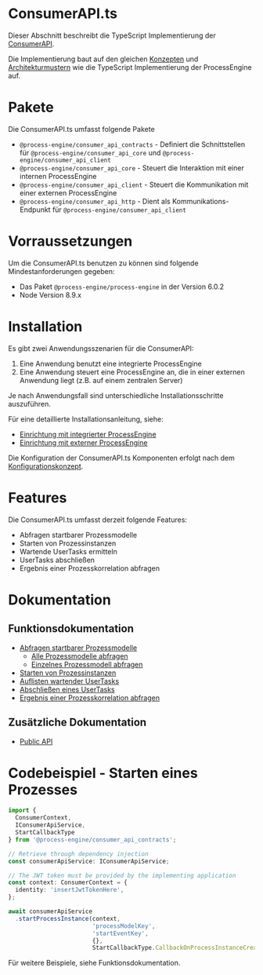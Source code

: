 # ConsumerAPI.ts

Dieser Abschnitt beschreibt die TypeScript Implementierung der [ConsumerAPI](../../../../api/consumer_api/README.md).

Die Implementierung baut auf den gleichen [Konzepten](../../konzepte/README.md) und [Architekturmustern](../../architektur/README.md)
wie die TypeScript Implementierung der ProcessEngine auf.

# Pakete

Die ConsumerAPI.ts umfasst folgende Pakete
- `@process-engine/consumer_api_contracts` - Definiert die Schnittstellen
für `@process-engine/consumer_api_core` und `@process-engine/consumer_api_client`
- `@process-engine/consumer_api_core` - Steuert die Interaktion mit einer
internen ProcessEngine
- `@process-engine/consumer_api_client` - Steuert die Kommunikation mit einer
externen ProcessEngine
- `@process-engine/consumer_api_http` - Dient als Kommunikations-Endpunkt
für `@process-engine/consumer_api_client`

# Vorraussetzungen

Um die ConsumerAPI.ts benutzen zu können sind folgende Mindestanforderungen gegeben:

- Das Paket `@process-engine/process-engine` in der Version 6.0.2
- Node Version 8.9.x

# Installation

Es gibt zwei Anwendungsszenarien für die ConsumerAPI:
1. Eine Anwendung benutzt eine integrierte ProcessEngine
2. Eine Anwendung steuert eine ProcessEngine an, die in einer externen
Anwendung liegt (z.B. auf einem zentralen Server)

Je nach Anwendungsfall sind unterschiedliche Installationsschritte auszuführen.

Für eine detaillierte Installationsanleitung, siehe:
- [Einrichtung mit integrierter ProcessEngine](setup_internal_process_engine.md)
- [Einrichtung mit externer ProcessEngine](setup_external_process_engine.md)

Die Konfiguration der ConsumerAPI.ts Komponenten erfolgt nach dem
[Konfigurationskonzept](../../konzepte/configuration.md).

# Features

Die ConsumerAPI.ts umfasst derzeit folgende Features:

* Abfragen startbarer Prozessmodelle
* Starten von Prozessinstanzen
* Wartende UserTasks ermitteln
* UserTasks abschließen
* Ergebnis einer Prozesskorrelation abfragen

# Dokumentation

## Funktionsdokumentation
* [Abfragen startbarer Prozessmodelle](list-startable-process-models.md)
  * [Alle Prozessmodelle abfragen](list-startable-process-models.md#alle-prozessmodelle-abfragen)
  * [Einzelnes Prozessmodell abfragen](list-startable-process-models.md#einzelnes-prozessmodell-abfragen)
* [Starten von Prozessinstanzen](start-process-instance.md)
* [Auflisten wartender UserTasks](list-waiting-usertasks.md)
* [Abschließen eines UserTasks](finish-user-task.md)
* [Ergebnis einer Prozesskorrelation abfragen](get-correlation-result.md)

## Zusätzliche Dokumentation
* [Public API](public_api.md)

# Codebeispiel - Starten eines Prozesses

```TypeScript
import {
  ConsumerContext,
  IConsumerApiService,
  StartCallbackType
} from '@process-engine/consumer_api_contracts';

// Retrieve through dependency injection
const consumerApiService: IConsumerApiService;

// The JWT token must be provided by the implementing application
const context: ConsumerContext = {
  identity: 'insertJwtTokenHere',
};

await consumerApiService
  .startProcessInstance(context,
                        'processModelKey',
                        'startEventKey',
                        {},
                        StartCallbackType.CallbackOnProcessInstanceCreated);
```

Für weitere Beispiele, siehe Funktionsdokumentation.
